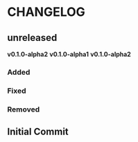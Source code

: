 # CHANGELOG

## **unreleased**
**v0.1.0-alpha2**
**v0.1.0-alpha1**
**v0.1.0-alpha2**

### Added
### Fixed
### Removed

## **Initial Commit**
